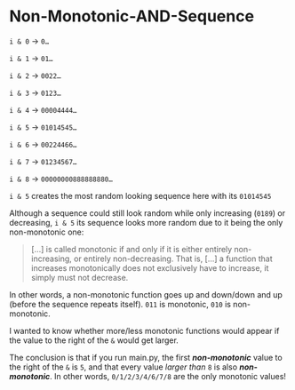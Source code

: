 # Non-Monotonic-AND-Sequence

`i & 0` -> `0…`

`i & 1` -> `01…`

`i & 2` -> `0022…`

`i & 3` -> `0123…`

`i & 4` -> `00004444…`

`i & 5` -> `01014545…`

`i & 6` -> `00224466…`

`i & 7` -> `01234567…`

`i & 8` -> `00000000888888880…`

`i & 5` creates the most random looking sequence here with its `01014545`

Although a sequence could still look random while only increasing (`0189`) or decreasing, `i & 5` its sequence looks more random due to it being the only non-monotonic one:

> […] is called monotonic if and only if it is either entirely non-increasing, or entirely non-decreasing. That is, […] a function that increases monotonically does not exclusively have to increase, it simply must not decrease.

In other words, a non-monotonic function goes up and down/down and up (before the sequence repeats itself). `011` is monotonic, `010` is non-monotonic.

I wanted to know whether more/less monotonic functions would appear if the value to the right of the `&` would get larger.

The conclusion is that if you run main.py, the first ***non-monotonic*** value to the right of the `&` is `5`, and that every value *larger than* `8` is also ***non-monotonic***. In other words, `0/1/2/3/4/6/7/8` are the only monotonic values!